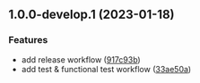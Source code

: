 ## 1.0.0-develop.1 (2023-01-18)


### Features

* add release workflow ([917c93b](https://github.com/fingerprintjs/fingerprint-pro-server-api-java-sdk/commit/917c93be3ced1b2fbacc898f34e65d09187d8d54))
* add test & functional test workflow ([33ae50a](https://github.com/fingerprintjs/fingerprint-pro-server-api-java-sdk/commit/33ae50a54d9fbfb86d57ecfb700e067619565689))
